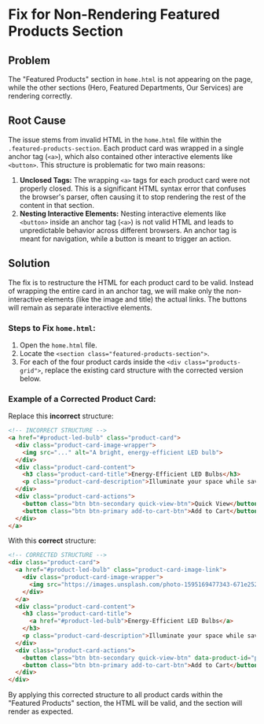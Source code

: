 
# Fix for Non-Rendering Featured Products Section

## Problem
The "Featured Products" section in `home.html` is not appearing on the page, while the other sections (Hero, Featured Departments, Our Services) are rendering correctly.

## Root Cause
The issue stems from invalid HTML in the `home.html` file within the `.featured-products-section`. Each product card was wrapped in a single anchor tag (`<a>`), which also contained other interactive elements like `<button>`. This structure is problematic for two main reasons:

1.  **Unclosed Tags:** The wrapping `<a>` tags for each product card were not properly closed. This is a significant HTML syntax error that confuses the browser's parser, often causing it to stop rendering the rest of the content in that section.
2.  **Nesting Interactive Elements:** Nesting interactive elements like `<button>` inside an anchor tag (`<a>`) is not valid HTML and leads to unpredictable behavior across different browsers. An anchor tag is meant for navigation, while a button is meant to trigger an action.

## Solution
The fix is to restructure the HTML for each product card to be valid. Instead of wrapping the entire card in an anchor tag, we will make only the non-interactive elements (like the image and title) the actual links. The buttons will remain as separate interactive elements.

### Steps to Fix `home.html`:

1.  Open the `home.html` file.
2.  Locate the `<section class="featured-products-section">`.
3.  For each of the four product cards inside the `<div class="products-grid">`, replace the existing card structure with the corrected version below.

### Example of a Corrected Product Card:

Replace this **incorrect** structure:

```html
<!-- INCORRECT STRUCTURE -->
<a href="#product-led-bulb" class="product-card">
  <div class="product-card-image-wrapper">
    <img src="..." alt="A bright, energy-efficient LED bulb">
  </div>
  <div class="product-card-content">
    <h3 class="product-card-title">Energy-Efficient LED Bulbs</h3>
    <p class="product-card-description">Illuminate your space while saving on energy costs...</p>
  </div>
  <div class="product-card-actions">
    <button class="btn btn-secondary quick-view-btn">Quick View</button>
    <button class="btn btn-primary add-to-cart-btn">Add to Cart</button>
  </div>
</a>
```

With this **correct** structure:

```html
<!-- CORRECTED STRUCTURE -->
<div class="product-card">
  <a href="#product-led-bulb" class="product-card-image-link">
    <div class="product-card-image-wrapper">
      <img src="https://images.unsplash.com/photo-1595169477343-671e252a6b28?q=80&w=1974&auto=format&fit=crop" alt="A bright, energy-efficient LED bulb">
    </div>
  </a>
  <div class="product-card-content">
    <h3 class="product-card-title">
      <a href="#product-led-bulb">Energy-Efficient LED Bulbs</a>
    </h3>
    <p class="product-card-description">Illuminate your space while saving on energy costs with our wide range of LED lighting solutions.</p>
  </div>
  <div class="product-card-actions">
    <button class="btn btn-secondary quick-view-btn" data-product-id="prod123">Quick View</button>
    <button class="btn btn-primary add-to-cart-btn">Add to Cart</button>
  </div>
</div>
```

By applying this corrected structure to all product cards within the "Featured Products" section, the HTML will be valid, and the section will render as expected.
